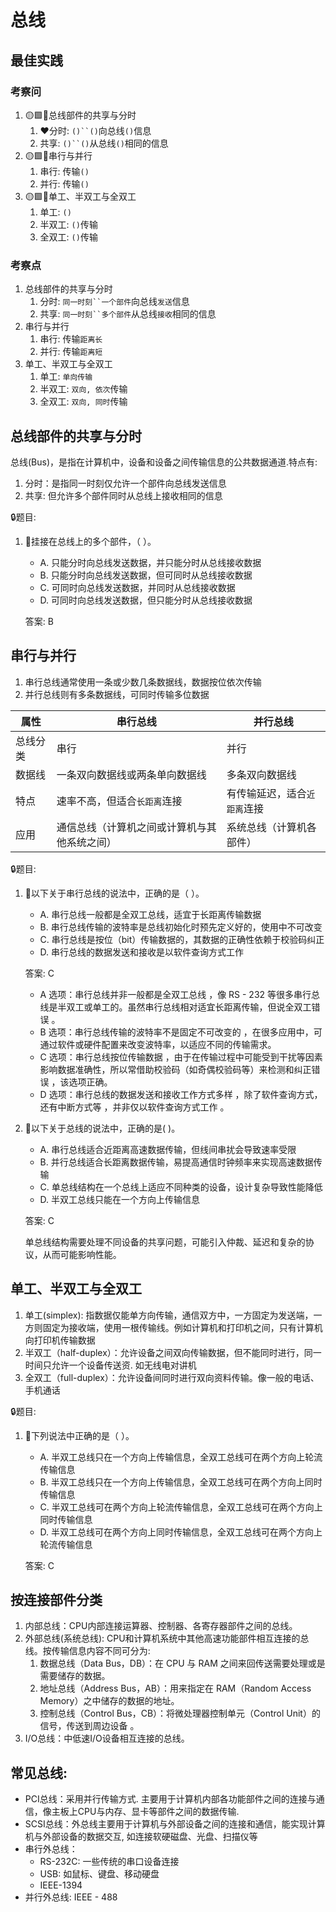 # 总线

## 最佳实践

### 考察问

1. 🟡🟩💚总线部件的共享与分时
    1. ❤️分时: `()``()`向总线`()`信息
    2. 共享: `()``()`从总线`()`相同的信息
2. 🟡🟩💚串行与并行
    1. 串行: 传输`()`
    2. 并行: 传输`()`
3. 🟡🟩💚单工、半双工与全双工
    1. 单工: `()`
    2. 半双工: `()`传输
    3. 全双工: `()`传输

### 考察点

1. 总线部件的共享与分时
    1. 分时: `同一时刻``一个部件`向总线`发送`信息
    2. 共享: `同一时刻``多个部件`从总线`接收`相同的信息
2. 串行与并行
    1. 串行: 传输`距离长`
    2. 并行: 传输`距离短`
3. 单工、半双工与全双工
    1. 单工: `单向传输`
    2. 半双工: `双向, 依次`传输
    3. 全双工: `双向, 同时`传输

## 总线部件的共享与分时

总线(Bus)，是指在计算机中，设备和设备之间传输信息的公共数据通道.特点有:

1. 分时：是指同一时刻仅允许一个部件向总线发送信息
2. 共享: 但允许多个部件同时从总线上接收相同的信息

🔒题目:

1. 💚挂接在总线上的多个部件，（  ）。

    - A. 只能分时向总线发送数据，并只能分时从总线接收数据
    - B. 只能分时向总线发送数据，但可同时从总线接收数据
    - C. 可同时向总线发送数据，并同时从总线接收数据
    - D. 可同时向总线发送数据，但只能分时从总线接收数据 

    答案: B


## 串行与并行

1. 串行总线通常使用一条或少数几条数据线，数据按位依次传输
2. 并行总线则有多条数据线，可同时传输多位数据

|属性|串行总线|并行总线|
| ---- | ---- | ---- |
|总线分类|串行|并行|
|数据线|一条双向数据线或两条单向数据线|多条双向数据线|
|特点|速率不高，但适合`长距离`连接|有传输延迟，适合`近距离`连接|
|应用|通信总线（计算机之间或计算机与其他系统之间）|系统总线（计算机各部件）|



🔒题目:

1. 💚以下关于串行总线的说法中，正确的是（  ）。

    - A. 串行总线一般都是全双工总线，适宜于长距离传输数据
    - B. 串行总线传输的波特率是总线初始化时预先定义好的，使用中不可改变
    - C. 串行总线是按位（bit）传输数据的，其数据的正确性依赖于校验码纠正
    - D. 串行总线的数据发送和接收是以软件查询方式工作 

    答案: C
    - A 选项：串行总线并非一般都是全双工总线 ，像 RS - 232 等很多串行总线是半双工或单工的。虽然串行总线相对适宜长距离传输，但说全双工错误 。
    - B 选项：串行总线传输的波特率不是固定不可改变的 ，在很多应用中，可通过软件或硬件配置来改变波特率，以适应不同的传输需求。
    - C 选项：串行总线按位传输数据 ，由于在传输过程中可能受到干扰等因素影响数据准确性，所以常借助校验码（如奇偶校验码等）来检测和纠正错误 ，该选项正确。
    - D 选项：串行总线的数据发送和接收工作方式多样 ，除了软件查询方式，还有中断方式等 ，并非仅以软件查询方式工作 。


2. 💚以下关于总线的说法中，正确的是( )。

    - A. 串行总线适合近距离高速数据传输，但线间串扰会导致速率受限
    - B. 并行总线适合长距离数据传输，易提高通信时钟频率来实现高速数据传输
    - C. 单总线结构在一个总线上适应不同种类的设备，设计复杂导致性能降低
    - D. 半双工总线只能在一个方向上传输信息

    答案: C

    单总线结构需要处理不同设备的共享问题，可能引入仲裁、延迟和复杂的协议，从而可能影响性能。


## 单工、半双工与全双工

1. 单工(simplex): 指数据仅能单方向传输，通信双方中，一方固定为发送端，一方则固定为接收端，使用一根传输线。例如计算机和打印机之间，只有计算机向打印机传输数据
2. 半双工（half-duplex）：允许设备之间双向传输数据，但不能同时进行，同一时间只允许一个设备传送资. 如无线电对讲机
3. 全双工（full-duplex）：允许设备间同时进行双向资料传输。像一般的电话、手机通话


🔒题目:

1. 💚下列说法中正确的是（  ）。
    - A. 半双工总线只在一个方向上传输信息，全双工总线可在两个方向上轮流传输信息
    - B. 半双工总线只在一个方向上传输信息，全双工总线可在两个方向上同时传输信息
    - C. 半双工总线可在两个方向上轮流传输信息，全双工总线可在两个方向上同时传输信息
    - D. 半双工总线可在两个方向上同时传输信息，全双工总线可在两个方向上轮流传输信息 

    答案: C

## 按连接部件分类

1. 内部总线：CPU内部连接运算器、控制器、各寄存器部件之间的总线。
2. 外部总线(系统总线): CPU和计算机系统中其他高速功能部件相互连接的总线。按传输信息内容不同可分为:
    1. 数据总线（Data Bus，DB）：在 CPU 与 RAM 之间来回传送需要处理或是需要储存的数据。
    2. 地址总线（Address Bus，AB）：用来指定在 RAM（Random Access Memory）之中储存的数据的地址。
    3. 控制总线（Control Bus，CB）：将微处理器控制单元（Control Unit）的信号，传送到周边设备 。
3. I/O总线：中低速I/O设备相互连接的总线。

## 常见总线:

- PCI总线：采用并行传输方式. 主要用于计算机内部各功能部件之间的连接与通信，像主板上CPU与内存、显卡等部件之间的数据传输.
- SCSI总线：外总线主要用于计算机与外部设备之间的连接和通信，能实现计算机与外部设备的数据交互, 如连接软硬磁盘、光盘、扫描仪等
- 串行外总线：
    - RS-232C: 一些传统的串口设备连接
    - USB: 如鼠标、键盘、移动硬盘
    - IEEE-1394
- 并行外总线: IEEE - 488